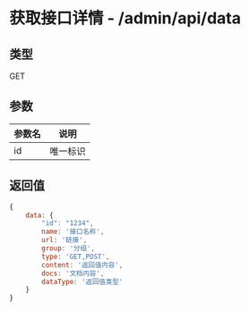 # 获取接口详情 - /admin/api/data

## 类型

GET

## 参数

参数名 | 说明
--- | ---
id | 唯一标识

## 返回值

```js
{
    data: {
        "id": "1234",
        name: '接口名称',
        url: '链接',
        group: '分组',
        type: 'GET,POST',
        content: '返回值内容',
        docs: '文档内容',
        dataType: '返回值类型'
    }
}
```